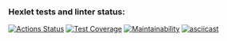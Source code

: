 ### Hexlet tests and linter status:
[![Actions Status](https://github.com/vypopov/java-project-61/actions/workflows/hexlet-check.yml/badge.svg)](https://github.com/vypopov/java-project-61/actions)
[![Test Coverage](https://api.codeclimate.com/v1/badges/c434bf64dbae8b8447a7/test_coverage)](https://codeclimate.com/github/vypopov/java-project-61/test_coverage)
[![Maintainability](https://api.codeclimate.com/v1/badges/c434bf64dbae8b8447a7/maintainability)](https://codeclimate.com/github/vypopov/java-project-61/maintainability)
[![asciicast](https://asciinema.org/a/an9xusGjGfkdupU9bzULfdvh3.svg)](https://asciinema.org/a/an9xusGjGfkdupU9bzULfdvh3)
